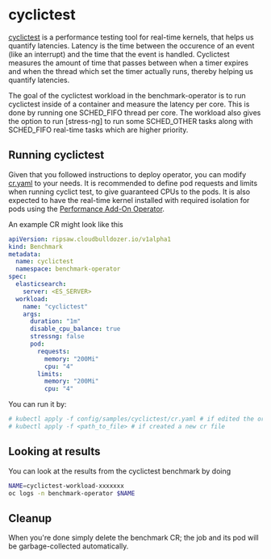 # cyclictest

[cyclictest](https://manpages.debian.org/jessie/rt-tests/cyclictest.8) is a performance testing tool for real-time kernels, that helps us quantify
latencies. Latency is the time between the occurence of an event (like an interrupt) and the time that the event is handled. Cyclictest measures the
amount of time that passes between when a timer expires and when the thread which set the timer actually runs, thereby helping us quantify latencies.

The goal of the cyclictest workload in the benchmark-operator is to run cyclictest inside of a container and measure the latency per core. This is
done by running one SCHED_FIFO thread per core. The workload also gives the option to run [stress-ng] to run some SCHED_OTHER tasks along with
SCHED_FIFO real-time tasks which are higher priority.

## Running cyclictest

Given that you followed instructions to deploy operator, you can modify [cr.yaml](../config/samples/cyclictest/cr.yaml) to your needs.
It is recommended to define pod requests and limits when running cyclict test, to give guaranteed CPUs to the pods. It is also expected to have the
real-time kernel installed with required isolation for pods using the [Performance Add-On Operator](https://github.com/openshift-kni/performance-addon-operators).

An example CR might look like this

```yaml
apiVersion: ripsaw.cloudbulldozer.io/v1alpha1
kind: Benchmark
metadata:
  name: cyclictest
  namespace: benchmark-operator
spec:
  elasticsearch:
    server: <ES_SERVER>
  workload:
    name: "cyclictest"
    args:
      duration: "1m"
      disable_cpu_balance: true
      stressng: false
      pod:
        requests:
          memory: "200Mi"
          cpu: "4"
        limits:
          memory: "200Mi"
          cpu: "4"
```

You can run it by:

```bash
# kubectl apply -f config/samples/cyclictest/cr.yaml # if edited the original one
# kubectl apply -f <path_to_file> # if created a new cr file
```
## Looking at results

You can look at the results from the cyclictest benchmark by doing

```bash
NAME=cyclictest-workload-xxxxxxx
oc logs -n benchmark-operator $NAME
```

## Cleanup

When you're done simply delete the benchmark CR; the job and its pod will be garbage-collected automatically.

